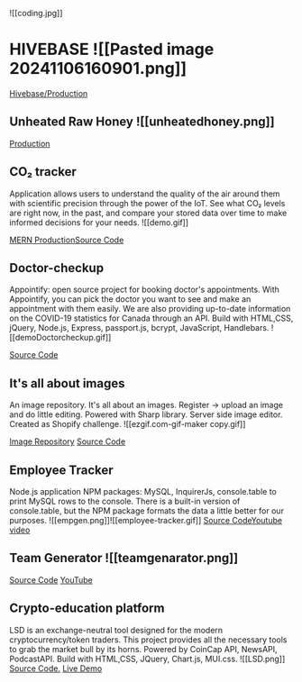 ![[coding.jpg]]

 # HIVEBASE  ![[Pasted image 20241106160901.png]]
 
  [Hivebase/Production](https://hivebase.net/)
## Unheated Raw Honey ![[unheatedhoney.png]]

[Production](https://unheatedhoney.ca/landing)

## CO₂ tracker
Application allows users to understand the quality of the air around them with scientific precision through the power of the IoT. See what CO₂ levels are right now, in the past, and compare your stored data over time to make informed decisions for your needs. ![[demo.gif]]

[MERN Production](https://mern-co2-tracker.herokuapp.com/)[Source Code](https://github.com/DiLiubarets/MERN_CO2)

## Doctor-checkup
Appointify: open source project for booking doctor's appointments. With Appointify, you can pick the doctor you want to see and make an appointment with them easily. We are also providing up-to-date information on the COVID-19 statistics for Canada through an API. Build with HTML,CSS, jQuery, Node.js, Express, passport.js, bcrypt, JavaScript, Handlebars. ![[demoDoctorcheckup.gif]]

[Source Code](https://github.com/DiLiubarets/Doctor-checkup)
## It's all about images
An image repository. It's all about an images. Register -> upload an image and do little editing. Powered with Sharp library. Server side image editor. Created as Shopify challenge. ![[ezgif.com-gif-maker copy.gif]] 

[Image Repository](https://its-all-about-your-image.herokuapp.com/) [Source Code](https://github.com/DiLiubarets/Shopify-challenge)
## Employee Tracker
Node.js application NPM packages: MySQL, InquirerJs, console.table to print MySQL rows to the console. There is a built-in version of console.table, but the NPM package formats the data a little better for our purposes. ![[empgen.png]]![[employee-tracker.gif]]
[Source Code](https://github.com/DiLiubarets/employeeTracker/tree/bcb486e2f55b3794aae591deffec500b4e9430ff)[Youtube video](https://youtu.be/oWsuAmCK79s)
## Team Generator ![[teamgenarator.png]]
[Source Code](https://github.com/DiLiubarets/team-generator) [YouTube](https://www.youtube.com/watch?v=R3uUjWPOXM8)
## Crypto-education platform
LSD is an exchange-neutral tool designed for the modern cryptocurrency/token traders. This project provides all the necessary tools to grab the market bull by its horns. Powered by CoinCap API, NewsAPI, PodcastAPI. Build with HTML,CSS, JQuery, Chart.js, MUI.css. ![[LSD.png]]
[Source Code.](https://github.com/DiLiubarets/LSD-project) [Live Demo](https://diliubarets.github.io/LSD-project/)
 
